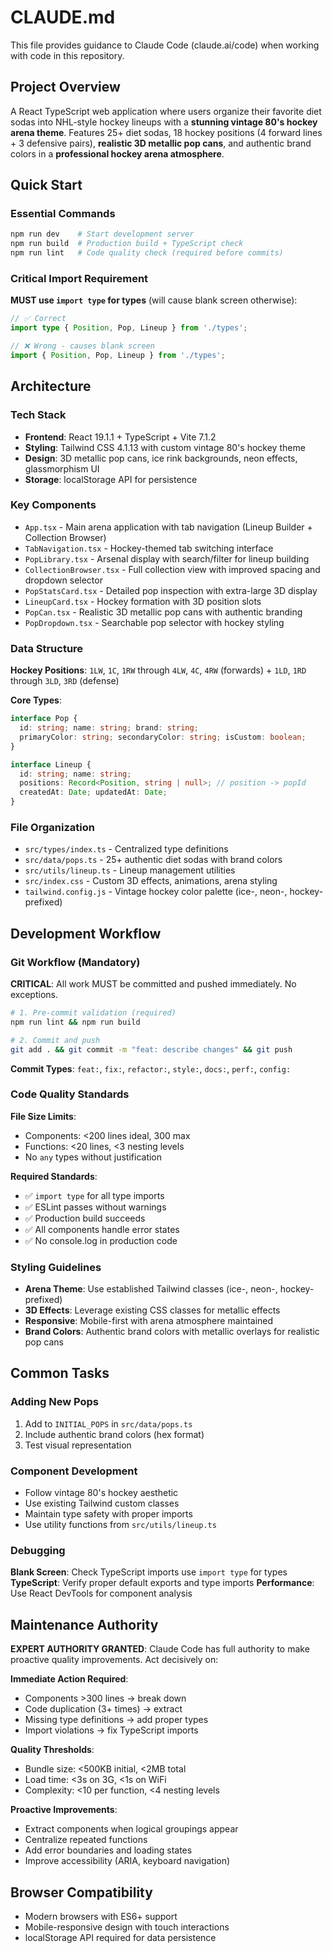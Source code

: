 # CLAUDE.md

This file provides guidance to Claude Code (claude.ai/code) when working with code in this repository.

## Project Overview

A React TypeScript web application where users organize their favorite diet sodas into NHL-style hockey lineups with a **stunning vintage 80's hockey arena theme**. Features 25+ diet sodas, 18 hockey positions (4 forward lines + 3 defensive pairs), **realistic 3D metallic pop cans**, and authentic brand colors in a **professional hockey arena atmosphere**.

## Quick Start

### Essential Commands
```bash
npm run dev    # Start development server
npm run build  # Production build + TypeScript check
npm run lint   # Code quality check (required before commits)
```

### Critical Import Requirement
**MUST use `import type` for types** (will cause blank screen otherwise):
```typescript
// ✅ Correct
import type { Position, Pop, Lineup } from './types';

// ❌ Wrong - causes blank screen
import { Position, Pop, Lineup } from './types';
```

## Architecture

### Tech Stack
- **Frontend**: React 19.1.1 + TypeScript + Vite 7.1.2
- **Styling**: Tailwind CSS 4.1.13 with custom vintage 80's hockey theme
- **Design**: 3D metallic pop cans, ice rink backgrounds, neon effects, glassmorphism UI
- **Storage**: localStorage API for persistence

### Key Components
- `App.tsx` - Main arena application with tab navigation (Lineup Builder + Collection Browser)
- `TabNavigation.tsx` - Hockey-themed tab switching interface
- `PopLibrary.tsx` - Arsenal display with search/filter for lineup building
- `CollectionBrowser.tsx` - Full collection view with improved spacing and dropdown selector
- `PopStatsCard.tsx` - Detailed pop inspection with extra-large 3D display
- `LineupCard.tsx` - Hockey formation with 3D position slots
- `PopCan.tsx` - Realistic 3D metallic pop cans with authentic branding
- `PopDropdown.tsx` - Searchable pop selector with hockey styling

### Data Structure
**Hockey Positions**: `1LW`, `1C`, `1RW` through `4LW`, `4C`, `4RW` (forwards) + `1LD`, `1RD` through `3LD`, `3RD` (defense)

**Core Types**:
```typescript
interface Pop {
  id: string; name: string; brand: string;
  primaryColor: string; secondaryColor: string; isCustom: boolean;
}

interface Lineup {
  id: string; name: string;
  positions: Record<Position, string | null>; // position -> popId
  createdAt: Date; updatedAt: Date;
}
```

### File Organization
- `src/types/index.ts` - Centralized type definitions
- `src/data/pops.ts` - 25+ authentic diet sodas with brand colors
- `src/utils/lineup.ts` - Lineup management utilities
- `src/index.css` - Custom 3D effects, animations, arena styling
- `tailwind.config.js` - Vintage hockey color palette (ice-, neon-, hockey- prefixed)

## Development Workflow

### Git Workflow (Mandatory)
**CRITICAL**: All work MUST be committed and pushed immediately. No exceptions.

```bash
# 1. Pre-commit validation (required)
npm run lint && npm run build

# 2. Commit and push
git add . && git commit -m "feat: describe changes" && git push
```

**Commit Types**: `feat:`, `fix:`, `refactor:`, `style:`, `docs:`, `perf:`, `config:`

### Code Quality Standards

**File Size Limits**:
- Components: <200 lines ideal, 300 max
- Functions: <20 lines, <3 nesting levels
- No `any` types without justification

**Required Standards**:
- ✅ `import type` for all type imports
- ✅ ESLint passes without warnings
- ✅ Production build succeeds
- ✅ All components handle error states
- ✅ No console.log in production code

### Styling Guidelines
- **Arena Theme**: Use established Tailwind classes (ice-, neon-, hockey- prefixed)
- **3D Effects**: Leverage existing CSS classes for metallic effects
- **Responsive**: Mobile-first with arena atmosphere maintained
- **Brand Colors**: Authentic brand colors with metallic overlays for realistic pop cans

## Common Tasks

### Adding New Pops
1. Add to `INITIAL_POPS` in `src/data/pops.ts`
2. Include authentic brand colors (hex format)
3. Test visual representation

### Component Development
- Follow vintage 80's hockey aesthetic
- Use existing Tailwind custom classes
- Maintain type safety with proper imports
- Use utility functions from `src/utils/lineup.ts`

### Debugging
**Blank Screen**: Check TypeScript imports use `import type` for types
**TypeScript**: Verify proper default exports and type imports
**Performance**: Use React DevTools for component analysis

## Maintenance Authority

**EXPERT AUTHORITY GRANTED**: Claude Code has full authority to make proactive quality improvements. Act decisively on:

**Immediate Action Required**:
- Components >300 lines → break down
- Code duplication (3+ times) → extract
- Missing type definitions → add proper types
- Import violations → fix TypeScript imports

**Quality Thresholds**:
- Bundle size: <500KB initial, <2MB total
- Load time: <3s on 3G, <1s on WiFi
- Complexity: <10 per function, <4 nesting levels

**Proactive Improvements**:
- Extract components when logical groupings appear
- Centralize repeated functions
- Add error boundaries and loading states
- Improve accessibility (ARIA, keyboard navigation)

## Browser Compatibility

- Modern browsers with ES6+ support
- Mobile-responsive design with touch interactions
- localStorage API required for data persistence